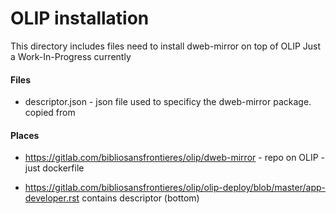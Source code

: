 
# OLIP installation

This directory includes files need to install dweb-mirror on top of OLIP
Just a Work-In-Progress currently 

#### Files

* descriptor.json - json file used to specificy the dweb-mirror package. 
  copied from 

#### Places
* https://gitlab.com/bibliosansfrontieres/olip/dweb-mirror - repo on OLIP - just dockerfile

* https://gitlab.com/bibliosansfrontieres/olip/olip-deploy/blob/master/app-developer.rst contains descriptor (bottom)
